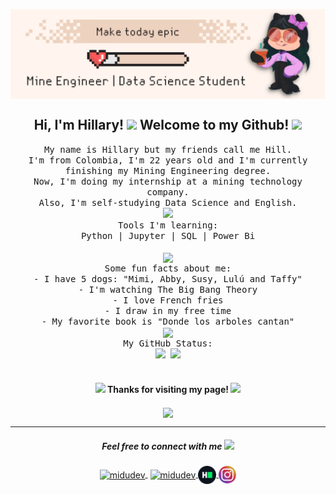 <p align="center" width="300">
   <img align="center" width="1000" src="https://github.com/abloominghill/abloominghill/blob/f66584757c6ff5e7eb2b1bbbf5b49295257715f7/imagen_2.svg" />
   <h2 align="center"> Hi, I'm Hillary! <img src="https://media.giphy.com/media/daU84afaTNkHoozNI4/giphy.gif" width="50"> Welcome to my Github!  <img src="https://media.giphy.com/media/Ts04d5yw9jJI4qBUFE/giphy.gif" width="30"> </h2>
</p>

<p align="center">
   <samp>
   My name is Hillary but my friends call me Hill. <br /> I'm from Colombia, I'm 22 years old and I'm currently finishing my Mining Engineering degree. <br /> Now, I'm doing my internship at a mining technology company.<br /> Also, I'm self-studying Data Science and English. <br />
    <img src="https://media4.giphy.com/media/1wptBhqkNgW3RwKz8g/giphy.gif?cid=790b76112eb5ec6ad7bcc5a383d48f468952f76d52283558&rid=giphy.gif&ct=s" width="60">
  <br> 
  Tools I'm learning:<br>
  Python | Jupyter |  SQL | Power Bi<br><br>
   <img align="center" width="60" src="https://media1.giphy.com/media/TJ9cPR4x4ANqsZqogT/giphy.gif?cid=790b76113cf44b20dcc0a659620891ef4d622edf5f8b6a38&rid=giphy.gif&ct=s"/><br> 
Some fun facts about me:<br>
      - I have 5 dogs: "Mimi, Abby, Susy, Lulú and Taffy"<br>
      - I'm watching The Big Bang Theory<br>
      - I love French fries<br>
      - I draw in my free time<br>
      - My favorite book is "Donde los arboles cantan"<br>
     <img align="center" width="60" src="https://media3.giphy.com/media/ALMAOMdzibUWZtfdX7/200w.webp?cid=ecf05e4705rttzyh32ia75q7zsglq46q8j8ogojhs96w5hmr&rid=200w.webp&ct=s"/><br>
 My GitHub Status:<br>
 <img width="400" src="https://github-readme-stats.vercel.app/api?username=abloominghill&show_icons=true&title_color=262B37&icon_color=FF5757&text_color=262B37">
 <img width="335" src = "https://github-readme-stats.vercel.app/api/top-langs/?username=abloominghill&show_icons=true&layout=compact&title_color=262B37&icon_color=FF5757&text_color=262B37"><br><br>     
  <samp>
</p>
      

<h4 align="center"> <img src="https://media1.giphy.com/media/egY34lzjJ0pni2P9Ma/giphy.gif?cid=790b76118acaadd6e181074c543e354203e5a8a714d51bd8&rid=giphy.gif&ct=s" width="25"> Thanks for visiting my page! <img src="https://media3.giphy.com/media/cYVOZY4kxrIsBOpbwz/200w.webp?cid=ecf05e47256e9vbf2niglihbx2ed8p54rnrnpykjz8j4vwbv&rid=200w.webp&ct=s" width="30"></h4>
      
<p align="center"><img align="center" src="http://estruyf-github.azurewebsites.net/api/VisitorHit?user=abloominghill&repo=abloominghill&countColor&countColor&countColor=#4A5FAF" width="98"/>   
      
---
       
<h5 align="center">Feel free to connect with me <img src="https://media.giphy.com/media/Yq2i0ppH5InKExkg4N/giphy.gif" width="50"></h5>
<p align="center">
   <a href="https://www.linkedin.com/in/hillarymd/" target="blank" style='margin-right:4px'><img align="center" src="https://cdn-icons-png.flaticon.com/512/145/145807.png" alt="midudev" height="28px" width="28px" />   </a>
      <a href="https://twitter.com/abloominghill_" target="blank">
    <img align="center" src="https://cdn-icons-png.flaticon.com/512/179/179342.png" alt="midudev" height="28px" width="28px" />
  </a>
   <a href="https://www.hackerrank.com/abloominghill" target="blank"> <img align="center" src="https://github.com/abloominghill/abloominghill/blob/0d55d161b4630147e5a381f881c0796b8babccf1/imagen_4.svg" alt="midu.dev" height="29px" width="29px" />
  </a> 
    <a href="https://www.instagram.com/abloominghill/" target="blank"> <img align="center" src="https://github.com/abloominghill/abloominghill/blob/509898634141242ff73503a08e1d9f4f4de4649e/imagen_6.svg" alt="midu.dev" height="28px" width="28px" />
  </a>
</p>

